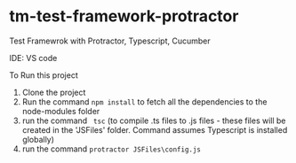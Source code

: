 # tm-test-framework-protractor
Test Framewrok with Protractor, Typescript, Cucumber

IDE: VS code

To Run this project
1. Clone the project
2. Run the command ```npm install``` to fetch all the dependencies to the node-modules folder
3. run the command ``` tsc``` (to compile .ts files to .js files - these files will be created in the 'JSFiles' folder. Command assumes Typescript is installed globally)
4. run the command ```protractor JSFiles\config.js```
